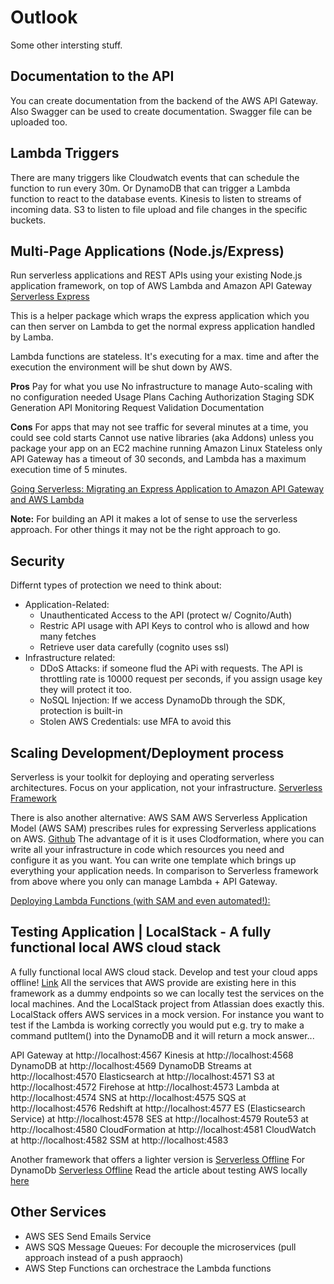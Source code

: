 # Outlook

Some other intersting stuff.

## Documentation to the API

You can create documentation from the backend of the AWS API Gateway. Also Swagger can be used to create documentation. Swagger file can be uploaded too.

## Lambda Triggers

There are many triggers like Cloudwatch events that can schedule the function to run every 30m. Or DynamoDB that can trigger a Lambda function to react to the database events. Kinesis to listen to streams of incoming data. S3 to listen to file upload and file changes in the specific buckets. 

## Multi-Page Applications (Node.js/Express)

Run serverless applications and REST APIs using your existing Node.js application framework, on top of AWS Lambda and Amazon API Gateway [Serverless Express](https://github.com/awslabs/aws-serverless-express)

This is a helper package which wraps the express application which you can then server on Lambda to get the normal express application handled by Lamba. 

Lambda functions are stateless. It's executing for a max. time and after the execution the environment will be shut down by AWS. 

**Pros**
Pay for what you use
No infrastructure to manage
Auto-scaling with no configuration needed
Usage Plans
Caching
Authorization
Staging
SDK Generation
API Monitoring
Request Validation
Documentation

**Cons**
For apps that may not see traffic for several minutes at a time, you could see cold starts
Cannot use native libraries (aka Addons) unless you package your app on an EC2 machine running Amazon Linux
Stateless only
API Gateway has a timeout of 30 seconds, and Lambda has a maximum execution time of 5 minutes.

[Going Serverless: Migrating an Express Application to Amazon API Gateway and AWS Lambda](https://aws.amazon.com/blogs/compute/going-serverless-migrating-an-express-application-to-amazon-api-gateway-and-aws-lambda/)

**Note:** For building an API it makes a lot of sense to use the serverless approach. For other things it may not be the right approach to go. 

## Security

Differnt types of protection we need to think about:

* Application-Related: 
    + Unauthenticated Access to the API (protect w/ Cognito/Auth)
    + Restric API usage with API Keys to control who is allowd and how many fetches
    + Retrieve user data carefully (cognito uses ssl)
* Infrastructure related:
    + DDoS Attacks: if someone flud the APi with requests. The API is throttling rate is 10000 request per seconds, if you     assign usage key they will protect it too.
    + NoSQL Injection: If we access DynamoDb through the SDK, protection is built-in
    + Stolen AWS Credentials: use MFA to avoid this

## Scaling Development/Deployment process

Serverless is your toolkit for deploying and operating serverless architectures. Focus on your application, not your infrastructure. [Serverless Framework](https://serverless.com/)

There is also another alternative: AWS SAM AWS Serverless Application Model (AWS SAM) prescribes rules for expressing Serverless applications on AWS. [Github](https://github.com/awslabs/serverless-application-model) The advantage of it is it uses Clodformation, where you can write all your infrastructure in code which resources you need and configure it as you want. You can write one template which brings up everything your application needs. In comparison to Serverless framework from above where you only can manage Lambda + API Gateway. 

[Deploying Lambda Functions (with SAM and even automated!):](https://docs.aws.amazon.com/lambda/latest/dg/deploying-lambda-apps.html)

## Testing Application | LocalStack - A fully functional local AWS cloud stack

A fully functional local AWS cloud stack. Develop and test your cloud apps offline! [Link](https://localstack.cloud)
All the services that AWS provide are existing here in this framework as a dummy endpoints so we can locally test the services on the local machines. And the LocalStack project from Atlassian does exactly this. LocalStack offers AWS services in a mock version. For instance you want to test if the Lambda is working correctly you would put e.g. try to make a command putItem() into the DynamoDB and it will return a mock answer...

API Gateway at http://localhost:4567
Kinesis at http://localhost:4568
DynamoDB at http://localhost:4569
DynamoDB Streams at http://localhost:4570
Elasticsearch at http://localhost:4571
S3 at http://localhost:4572
Firehose at http://localhost:4573
Lambda at http://localhost:4574
SNS at http://localhost:4575
SQS at http://localhost:4576
Redshift at http://localhost:4577
ES (Elasticsearch Service) at http://localhost:4578
SES at http://localhost:4579
Route53 at http://localhost:4580
CloudFormation at http://localhost:4581
CloudWatch at http://localhost:4582
SSM at http://localhost:4583

Another framework that offers a lighter version is [Serverless Offline](https://github.com/dherault/serverless-offline)
For DynamoDb [Serverless Offline](https://github.com/99xt/serverless-dynamodb-local/tree/v1)
Read the article about testing AWS locally [here](https://medium.com/a-man-with-no-server/running-aws-lambda-and-api-gateway-locally-serverless-offline-3c64b3e54772)

## Other Services

- AWS SES Send Emails Service
- AWS SQS Message Queues: For decouple the microservices (pull approach instead of a push appraoch)
- AWS Step Functions can orchestrace the Lambda functions
